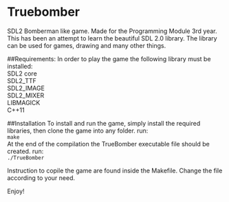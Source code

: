 # Truebomber
SDL2 Bomberman like game. Made for the Programming Module 3rd year.
<br/>
This has been an attempt to learn the beautiful SDL 2.0 library. The library can be used for games, drawing and many other things.

##Requirements:
In order to play the game the following library must be installed:
<br/>SDL2 core
<br/>SDL2_TTF
<br/>SDL2_IMAGE
<br/>SDL2_MIXER
<br/>LIBMAGICK
<br/>C++11

##Installation
To install and run the game, simply install the required libraries, then clone the game into any folder. 
run: 
<br/>`make`<br/>
At the end of the compilation the TrueBomber executable file should be created.
run: 
<br/>`./TrueBomber`

Instruction to copile the game are found inside the Makefile. Change the file according to your need.

Enjoy!
